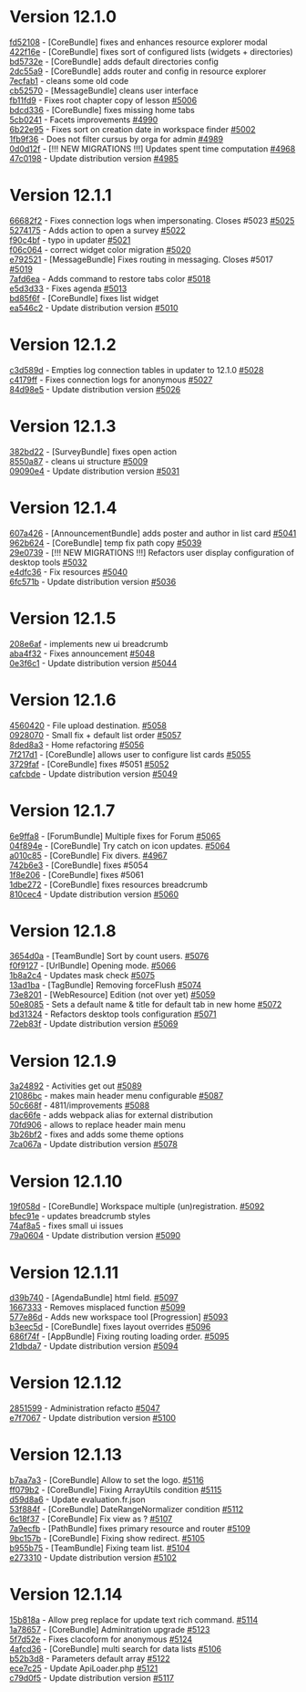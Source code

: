 # Version 12.1.0

[fd52108](https://github.com/claroline/Distribution/commit/fd52108) - [CoreBundle] fixes and enhances resource explorer modal  
[422f16e](https://github.com/claroline/Distribution/commit/422f16e) - [CoreBundle] fixes sort of configured lists (widgets + directories)  
[bd5732e](https://github.com/claroline/Distribution/commit/bd5732e) - [CoreBundle] adds default directories config  
[2dc55a9](https://github.com/claroline/Distribution/commit/2dc55a9) - [CoreBundle] adds router and config in resource explorer  
[7ecfab1](https://github.com/claroline/Distribution/commit/7ecfab1) - cleans some old code  
[cb52570](https://github.com/claroline/Distribution/commit/cb52570) - [MessageBundle] cleans user interface  
[fb11fd9](https://github.com/claroline/Distribution/commit/fb11fd9) - Fixes root chapter copy of lesson [#5006](https://github.com/claroline/Distribution/pull/5006)  
[bdcd336](https://github.com/claroline/Distribution/commit/bdcd336) - [CoreBundle] fixes missing home tabs  
[5cb0241](https://github.com/claroline/Distribution/commit/5cb0241) - Facets improvements [#4990](https://github.com/claroline/Distribution/pull/4990)  
[6b22e95](https://github.com/claroline/Distribution/commit/6b22e95) - Fixes sort on creation date in workspace finder [#5002](https://github.com/claroline/Distribution/pull/5002)  
[1fb9f36](https://github.com/claroline/Distribution/commit/1fb9f36) - Does not filter cursus by orga for admin [#4989](https://github.com/claroline/Distribution/pull/4989)  
[0d0d12f](https://github.com/claroline/Distribution/commit/0d0d12f) - [!!! NEW MIGRATIONS !!!] Updates spent time computation [#4968](https://github.com/claroline/Distribution/pull/4968)  
[47c0198](https://github.com/claroline/Distribution/commit/47c0198) - Update distribution version [#4985](https://github.com/claroline/Distribution/pull/4985)  

# Version 12.1.1  

[66682f2](https://github.com/claroline/Distribution/commit/66682f2) - Fixes connection logs when impersonating. Closes #5023 [#5025](https://github.com/claroline/Distribution/pull/5025)  
[5274175](https://github.com/claroline/Distribution/commit/5274175) - Adds action to open a survey [#5022](https://github.com/claroline/Distribution/pull/5022)  
[f90c4bf](https://github.com/claroline/Distribution/commit/f90c4bf) - typo in updater [#5021](https://github.com/claroline/Distribution/pull/5021)  
[f06c064](https://github.com/claroline/Distribution/commit/f06c064) - correct widget color migration [#5020](https://github.com/claroline/Distribution/pull/5020)  
[e792521](https://github.com/claroline/Distribution/commit/e792521) - [MessageBundle] Fixes routing in messaging. Closes #5017 [#5019](https://github.com/claroline/Distribution/pull/5019)  
[7afd6ea](https://github.com/claroline/Distribution/commit/7afd6ea) - Adds command to restore tabs color [#5018](https://github.com/claroline/Distribution/pull/5018)  
[e5d3d33](https://github.com/claroline/Distribution/commit/e5d3d33) - Fixes agenda [#5013](https://github.com/claroline/Distribution/pull/5013)  
[bd85f6f](https://github.com/claroline/Distribution/commit/bd85f6f) - [CoreBundle] fixes list widget  
[ea546c2](https://github.com/claroline/Distribution/commit/ea546c2) - Update distribution version [#5010](https://github.com/claroline/Distribution/pull/5010)  

# Version 12.1.2  

[c3d589d](https://github.com/claroline/Distribution/commit/c3d589d) - Empties log connection tables in updater to 12.1.0 [#5028](https://github.com/claroline/Distribution/pull/5028)  
[c4179ff](https://github.com/claroline/Distribution/commit/c4179ff) - Fixes connection logs for anonymous [#5027](https://github.com/claroline/Distribution/pull/5027)  
[84d98e5](https://github.com/claroline/Distribution/commit/84d98e5) - Update distribution version [#5026](https://github.com/claroline/Distribution/pull/5026)  

# Version 12.1.3  

[382bd22](https://github.com/claroline/Distribution/commit/382bd22) - [SurveyBundle] fixes open action  
[8550a87](https://github.com/claroline/Distribution/commit/8550a87) - cleans ui structure [#5009](https://github.com/claroline/Distribution/pull/5009)  
[09090e4](https://github.com/claroline/Distribution/commit/09090e4) - Update distribution version [#5031](https://github.com/claroline/Distribution/pull/5031)  

# Version 12.1.4  

[607a426](https://github.com/claroline/Distribution/commit/607a426) - [AnnouncementBundle] adds poster and author in list card [#5041](https://github.com/claroline/Distribution/pull/5041)  
[962b624](https://github.com/claroline/Distribution/commit/962b624) - [CoreBundle] temp fix path copy [#5039](https://github.com/claroline/Distribution/pull/5039)  
[29e0739](https://github.com/claroline/Distribution/commit/29e0739) - [!!! NEW MIGRATIONS !!!] Refactors user display configuration of desktop tools [#5032](https://github.com/claroline/Distribution/pull/5032)  
[e4dfc36](https://github.com/claroline/Distribution/commit/e4dfc36) - Fix resources [#5040](https://github.com/claroline/Distribution/pull/5040)  
[6fc571b](https://github.com/claroline/Distribution/commit/6fc571b) - Update distribution version [#5036](https://github.com/claroline/Distribution/pull/5036)  

# Version 12.1.5  

[208e6af](https://github.com/claroline/Distribution/commit/208e6af) - implements new ui breadcrumb  
[aba4f32](https://github.com/claroline/Distribution/commit/aba4f32) - Fixes announcement [#5048](https://github.com/claroline/Distribution/pull/5048)  
[0e3f6c1](https://github.com/claroline/Distribution/commit/0e3f6c1) - Update distribution version [#5044](https://github.com/claroline/Distribution/pull/5044)  

# Version 12.1.6  

[4560420](https://github.com/claroline/Distribution/commit/4560420) - File upload destination. [#5058](https://github.com/claroline/Distribution/pull/5058)  
[0928070](https://github.com/claroline/Distribution/commit/0928070) - Small fix + default list order [#5057](https://github.com/claroline/Distribution/pull/5057)  
[8ded8a3](https://github.com/claroline/Distribution/commit/8ded8a3) - Home refactoring [#5056](https://github.com/claroline/Distribution/pull/5056)  
[7f217d1](https://github.com/claroline/Distribution/commit/7f217d1) - [CoreBundle] allows user to configure list cards [#5055](https://github.com/claroline/Distribution/pull/5055)  
[3729faf](https://github.com/claroline/Distribution/commit/3729faf) - [CoreBundle] fixes #5051 [#5052](https://github.com/claroline/Distribution/pull/5052)  
[cafcbde](https://github.com/claroline/Distribution/commit/cafcbde) - Update distribution version [#5049](https://github.com/claroline/Distribution/pull/5049)  

# Version 12.1.7  

[6e9ffa8](https://github.com/claroline/Distribution/commit/6e9ffa8) - [ForumBundle] Multiple fixes for Forum [#5065](https://github.com/claroline/Distribution/pull/5065)  
[04f894e](https://github.com/claroline/Distribution/commit/04f894e) - [CoreBundle] Try catch on icon updates. [#5064](https://github.com/claroline/Distribution/pull/5064)  
[a010c85](https://github.com/claroline/Distribution/commit/a010c85) - [CoreBundle] Fix divers. [#4967](https://github.com/claroline/Distribution/pull/4967)  
[742b6e3](https://github.com/claroline/Distribution/commit/742b6e3) - [CoreBundle] fixes #5054  
[1f8e206](https://github.com/claroline/Distribution/commit/1f8e206) - [CoreBundle] fixes #5061  
[1dbe272](https://github.com/claroline/Distribution/commit/1dbe272) - [CoreBundle] fixes resources breadcrumb  
[810cec4](https://github.com/claroline/Distribution/commit/810cec4) - Update distribution version [#5060](https://github.com/claroline/Distribution/pull/5060)  

# Version 12.1.8  

[3654d0a](https://github.com/claroline/Distribution/commit/3654d0a) - [TeamBundle] Sort by count users. [#5076](https://github.com/claroline/Distribution/pull/5076)  
[f0f9127](https://github.com/claroline/Distribution/commit/f0f9127) - [UrlBundle] Opening mode. [#5066](https://github.com/claroline/Distribution/pull/5066)  
[1b8a2c4](https://github.com/claroline/Distribution/commit/1b8a2c4) - Updates mask check [#5075](https://github.com/claroline/Distribution/pull/5075)  
[13ad1ba](https://github.com/claroline/Distribution/commit/13ad1ba) - [TagBundle] Removing forceFlush [#5074](https://github.com/claroline/Distribution/pull/5074)  
[73e8201](https://github.com/claroline/Distribution/commit/73e8201) - [WebResource] Edition (not over yet) [#5059](https://github.com/claroline/Distribution/pull/5059)  
[50e8085](https://github.com/claroline/Distribution/commit/50e8085) - Sets a default name & title for default tab in new home [#5072](https://github.com/claroline/Distribution/pull/5072)  
[bd31324](https://github.com/claroline/Distribution/commit/bd31324) - Refactors desktop tools configuration [#5071](https://github.com/claroline/Distribution/pull/5071)  
[72eb83f](https://github.com/claroline/Distribution/commit/72eb83f) - Update distribution version [#5069](https://github.com/claroline/Distribution/pull/5069)  

# Version 12.1.9  

[3a24892](https://github.com/claroline/Distribution/commit/3a24892) - Activities get out [#5089](https://github.com/claroline/Distribution/pull/5089)  
[21086bc](https://github.com/claroline/Distribution/commit/21086bc) - makes main header menu configurable [#5087](https://github.com/claroline/Distribution/pull/5087)  
[50c668f](https://github.com/claroline/Distribution/commit/50c668f) - 4811/improvements [#5088](https://github.com/claroline/Distribution/pull/5088)  
[dac66fe](https://github.com/claroline/Distribution/commit/dac66fe) - adds webpack alias for external distribution  
[70fd906](https://github.com/claroline/Distribution/commit/70fd906) - allows to replace header main menu  
[3b26bf2](https://github.com/claroline/Distribution/commit/3b26bf2) - fixes and adds some theme options  
[7ca067a](https://github.com/claroline/Distribution/commit/7ca067a) - Update distribution version [#5078](https://github.com/claroline/Distribution/pull/5078)  

# Version 12.1.10  

[19f058d](https://github.com/claroline/Distribution/commit/19f058d) - [CoreBundle] Workspace multiple (un)registration. [#5092](https://github.com/claroline/Distribution/pull/5092)  
[bfec91e](https://github.com/claroline/Distribution/commit/bfec91e) - updates breadcrumb styles  
[74af8a5](https://github.com/claroline/Distribution/commit/74af8a5) - fixes small ui issues  
[79a0604](https://github.com/claroline/Distribution/commit/79a0604) - Update distribution version [#5090](https://github.com/claroline/Distribution/pull/5090)  

# Version 12.1.11  

[d39b740](https://github.com/claroline/Distribution/commit/d39b740) - [AgendaBundle] html field. [#5097](https://github.com/claroline/Distribution/pull/5097)  
[1667333](https://github.com/claroline/Distribution/commit/1667333) - Removes misplaced function [#5099](https://github.com/claroline/Distribution/pull/5099)  
[577e86d](https://github.com/claroline/Distribution/commit/577e86d) - Adds new workspace tool [Progression] [#5093](https://github.com/claroline/Distribution/pull/5093)  
[b3eec5d](https://github.com/claroline/Distribution/commit/b3eec5d) - [CoreBundle] fixes layout overrides [#5096](https://github.com/claroline/Distribution/pull/5096)  
[686f74f](https://github.com/claroline/Distribution/commit/686f74f) - [AppBundle] Fixing routing loading order. [#5095](https://github.com/claroline/Distribution/pull/5095)  
[21dbda7](https://github.com/claroline/Distribution/commit/21dbda7) - Update distribution version [#5094](https://github.com/claroline/Distribution/pull/5094)  

# Version 12.1.12  

[2851599](https://github.com/claroline/Distribution/commit/2851599) - Administration refacto [#5047](https://github.com/claroline/Distribution/pull/5047)  
[e7f7067](https://github.com/claroline/Distribution/commit/e7f7067) - Update distribution version [#5100](https://github.com/claroline/Distribution/pull/5100)  

# Version 12.1.13  

[b7aa7a3](https://github.com/claroline/Distribution/commit/b7aa7a3) - [CoreBundle] Allow to set the logo. [#5116](https://github.com/claroline/Distribution/pull/5116)  
[ff079b2](https://github.com/claroline/Distribution/commit/ff079b2) - [CoreBundle] Fixing ArrayUtils condition [#5115](https://github.com/claroline/Distribution/pull/5115)  
[d59d8a6](https://github.com/claroline/Distribution/commit/d59d8a6) - Update evaluation.fr.json  
[53f884f](https://github.com/claroline/Distribution/commit/53f884f) - [CoreBundle] DateRangeNormalizer condition [#5112](https://github.com/claroline/Distribution/pull/5112)  
[6c18f37](https://github.com/claroline/Distribution/commit/6c18f37) - [CoreBundle] Fix view as ? [#5107](https://github.com/claroline/Distribution/pull/5107)  
[7a9ecfb](https://github.com/claroline/Distribution/commit/7a9ecfb) - [PathBundle] fixes primary resource and router [#5109](https://github.com/claroline/Distribution/pull/5109)  
[9bc157b](https://github.com/claroline/Distribution/commit/9bc157b) - [CoreBundle] Fixing show redirect. [#5105](https://github.com/claroline/Distribution/pull/5105)  
[b955b75](https://github.com/claroline/Distribution/commit/b955b75) - [TeamBundle] Fixing team list. [#5104](https://github.com/claroline/Distribution/pull/5104)  
[e273310](https://github.com/claroline/Distribution/commit/e273310) - Update distribution version [#5102](https://github.com/claroline/Distribution/pull/5102)  

# Version 12.1.14  

[15b818a](https://github.com/claroline/Distribution/commit/15b818a) - Allow preg replace for update text rich command. [#5114](https://github.com/claroline/Distribution/pull/5114)  
[1a78657](https://github.com/claroline/Distribution/commit/1a78657) - [CoreBundle] Adminitration upgrade [#5123](https://github.com/claroline/Distribution/pull/5123)  
[5f7d52e](https://github.com/claroline/Distribution/commit/5f7d52e) - Fixes clacoform for anonymous [#5124](https://github.com/claroline/Distribution/pull/5124)  
[4afcd36](https://github.com/claroline/Distribution/commit/4afcd36) - [CoreBundle] multi search for data lists [#5106](https://github.com/claroline/Distribution/pull/5106)  
[b52b3d8](https://github.com/claroline/Distribution/commit/b52b3d8) - Parameters default array [#5122](https://github.com/claroline/Distribution/pull/5122)  
[ece7c25](https://github.com/claroline/Distribution/commit/ece7c25) - Update ApiLoader.php [#5121](https://github.com/claroline/Distribution/pull/5121)  
[c79d0f5](https://github.com/claroline/Distribution/commit/c79d0f5) - Update distribution version [#5117](https://github.com/claroline/Distribution/pull/5117)  

